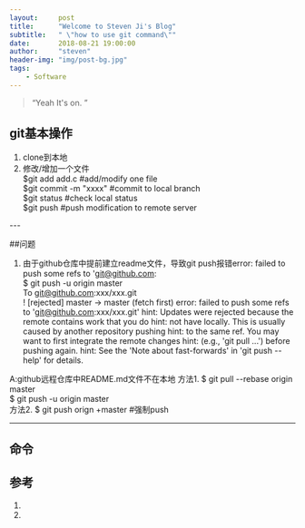 ```yaml
---
layout:     post
title:      "Welcome to Steven Ji's Blog"
subtitle:   " \"how to use git command\""
date:       2018-08-21 19:00:00
author:     "steven"
header-img: "img/post-bg.jpg"
tags:
    - Software
---
```


> “Yeah It's on. ”


## git基本操作 
1. clone到本地  
2. 修改/增加一个文件  
   $git add add.c     #add/modify one file  
   $git commit -m "xxxx"  #commit to local branch  
   $git status  #check local status  
   $git push       #push modification to remote server  



<p id = "build"></p>
---

##问题 
1. 由于github仓库中提前建立readme文件，导致git push报错error: failed to push some refs to 'git@github.com:  
   $ git push -u origin master  
   To git@github.com:xxx/xxx.git  
   ! [rejected]        master -> master (fetch first)
   error: failed to push some refs to 'git@github.com:xxx/xxx.git'
   hint: Updates were rejected because the remote contains work that you do
   hint: not have locally. This is usually caused by another repository pushing
   hint: to the same ref. You may want to first integrate the remote changes
   hint: (e.g., 'git pull ...') before pushing again.
   hint: See the 'Note about fast-forwards' in 'git push --help' for details.
 
 A:github远程仓库中README.md文件不在本地
   方法1. $ git pull --rebase origin master  
          $ git push -u origin master  
   方法2. $ git push orign +master  #强制push

---


## 命令

## 参考
1.  
2.
 
